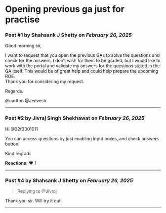 # Opening previous ga just for practise

### Post #1 by **Shahsank J Shetty** on *February 26, 2025*
Good morning sir,

I want to request that you open the previous GAs to solve the questions and check for the answers. I don’t wish for them to be graded, but I would like to work with the portal and validate my answers for the questions stated in the GA itself. This would be of great help and could help prepare the upcoming ROE.  
Thank you for considering my request.

Regards.

@carlton @Jeevesh

---

### Post #2 by **Jivraj Singh Shekhawat** on *February 26, 2025*
Hi @22f3001011

You can access questions by just enabling input boxes, and check answers button.

Kind regrads

**Reactions:** ❤️ 1

---

### Post #4 by **Shahsank J Shetty** on *February 26, 2025*
> Replying to @Jivraj

Thank you sir. Will try it out.

---
